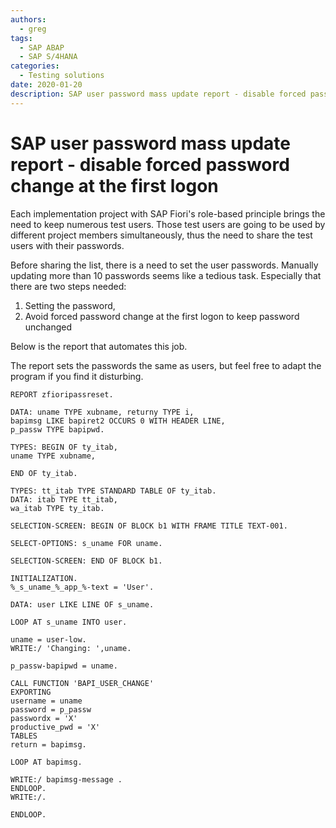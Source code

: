 ```yaml
---
authors:
  - greg
tags:
  - SAP ABAP
  - SAP S/4HANA
categories:
  - Testing solutions
date: 2020-01-20
description: SAP user password mass update report - disable forced password change at the first logon
---
```


# SAP user password mass update report - disable forced password change at the first logon

Each implementation project with SAP Fiori's role-based principle brings the need to keep numerous test users. Those test users are going to be used by different project members simultaneously, thus the need to share the test users with their passwords.

<!-- more -->

 Before sharing the list, there is a need to set the user passwords. Manually updating more than 10 passwords seems like a tedious task. Especially that there are two steps needed:

1. Setting the password,
2. Avoid forced password change at the first logon to keep password unchanged

Below is the report that automates this job.

The report sets the passwords the same as users, but feel free to adapt the program if you find it disturbing.

``` ABAP
REPORT zfioripassreset.

DATA: uname TYPE xubname, returny TYPE i, 
bapimsg LIKE bapiret2 OCCURS 0 WITH HEADER LINE, 
p_passw TYPE bapipwd.

TYPES: BEGIN OF ty_itab,
uname TYPE xubname,

END OF ty_itab.

TYPES: tt_itab TYPE STANDARD TABLE OF ty_itab.
DATA: itab TYPE tt_itab,
wa_itab TYPE ty_itab.

SELECTION-SCREEN: BEGIN OF BLOCK b1 WITH FRAME TITLE TEXT-001.

SELECT-OPTIONS: s_uname FOR uname.

SELECTION-SCREEN: END OF BLOCK b1.

INITIALIZATION.
%_s_uname_%_app_%-text = 'User'.

DATA: user LIKE LINE OF s_uname.

LOOP AT s_uname INTO user.

uname = user-low.
WRITE:/ 'Changing: ',uname.

p_passw-bapipwd = uname.

CALL FUNCTION 'BAPI_USER_CHANGE'
EXPORTING
username = uname
password = p_passw
passwordx = 'X'
productive_pwd = 'X'
TABLES
return = bapimsg.

LOOP AT bapimsg.

WRITE:/ bapimsg-message .
ENDLOOP.
WRITE:/.

ENDLOOP.
```


